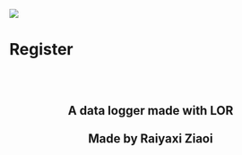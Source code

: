 <img src="https://i.imgur.com/lRzzpEU.png"></img>

# Register

<div align="center"><h2><br/><br/>
    A data logger made with LOR<br/><br/>Made by Raiyaxi Ziaoi
</h2></div>
<br>
